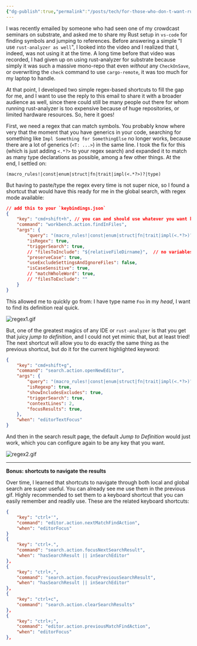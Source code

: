 ```yaml
---
{"dg-publish":true,"permalink":"/posts/tech/for-those-who-don-t-want-rust-analyzer-one-regex-to-rule-them-all/","created":"2023-08-31T17:47:27.000+04:00","updated":"2023-08-31T17:47:27.605+04:00"}
---
```



I was recently emailed by someone who had seen one of my crowdcast seminars on substrate, and asked me to share my Rust setup in `vs-code` for finding symbols and jumping to references. Before answering a simple "I use `rust-analyzer as well`", I looked into the video and I realized that I, indeed, was not using it at the time. A long time before that video was recorded, I had given up on using rust-analyzer for substrate because simply it was such a massive mono-repo that even *without* any `CheckOnSave`, or overwriting the `check` command to use `cargo-remote`, it was too much for my laptop to handle.

At that point, I developed two simple regex-based shortcuts to fill the gap for me, and I want to
use the reply to this email to share it with a broader audience as well, since there could still be
many people out there for whom running rust-analyzer is too expensive because of huge repositories, or limited hardware resources. So, here it goes!

First, we need a regex that can match symbols. You probably know where very that the moment that you have generics in your code, searching for something like `Impl Something for SomethingElse` no longer works, because there are a lot of generics (`<T: ...>`) in the same line. I took the fix for this (which is just adding `<.*?>` to your regex search) and expanded it to match as many type declarations as possible, among a few other things. At the end, I settled on:

```
(macro_rules!|const|enum|struct|fn|trait|impl(<.*?>)?|type)
```

But having to paste/type the regex every time is not super nice, so I found a shortcut that
would have this ready for me in the global search, with regex mode available:

```json
// add this to your `keybindings.json`
{
	"key": "cmd+shift+h", // you can and should use whatever you want here.
	"command": "workbench.action.findInFiles",
	"args": {
		"query": "(macro_rules!|const|enum|struct|fn|trait|impl(<.*?>)?|type) ",
		"isRegex": true,
		"triggerSearch": true,
		// "filesToInclude": "${relativeFileDirname}",  // no variables in findInFiles
		"preserveCase": true,
		"useExcludeSettingsAndIgnoreFiles": false,
		"isCaseSensitive": true,
		// "matchWholeWord": true,
		// "filesToExclude": ""
	}
}
```

This allowed me to quickly go from: I have type name `Foo` in my *head*, I want to find its
definition real quick.

![regex1.gif](/img/user/resources/regex1.gif)

But, one of the greatest magics of any IDE or `rust-analyzer` is that you get that juicy *jump to
definition*, and I could not yet mimic that, but at least tried! The next shortcut will allow you to
do exactly the same thing as the previous shortcut, but do it for the current highlighted keyword:

```json
{
	"key": "cmd+shift+g",
	"command": "search.action.openNewEditor",
	"args": {
		"query": "(macro_rules!|const|enum|struct|fn|trait|impl(<.*?>)?|type) ${selectedText}",
		"isRegexp": true,
		"showIncludesExcludes": true,
		"triggerSearch": true,
		"contextLines": 2,
		"focusResults": true,
	},
	"when": "editorTextFocus"
}
```

And then in the search result page, the default *Jump to Definition* would just work, which you can configure again to be any key that you want.

![regex2.gif](/img/user/resources/regex2.gif)

---

**Bonus: shortcuts to navigate the results**

Over time, I learned that shortcuts to navigate through both local and global search are super
useful. You can already see me use them in the previous gif. Highly recommended to set them to a keyboard shortcut that you can easily remember and readily use. These are the related keyboard shortcuts:

```json
{
	"key": "ctrl+'",
	"command": "editor.action.nextMatchFindAction",
	"when": "editorFocus"
}
{
	"key": "ctrl+.",
	"command": "search.action.focusNextSearchResult",
	"when": "hasSearchResult || inSearchEditor"
},
{
	"key": "ctrl+,",
	"command": "search.action.focusPreviousSearchResult",
	"when": "hasSearchResult || inSearchEditor"
},
{
	"key": "ctrl+c",
	"command": "search.action.clearSearchResults"
},
{
	"key": "ctrl+;",
	"command": "editor.action.previousMatchFindAction",
	"when": "editorFocus"
},
```

